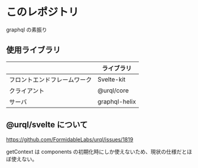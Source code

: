 # このレポジトリ

graphql の素振り

## 使用ライブラリ

|                              | ライブラリ    |
| ---------------------------- | ------------- |
| フロントエンドフレームワーク | Svelte-kit    |
| クライアント                 | @urql/core    |
| サーバ                       | graphql-helix |

## @urql/svelte について

https://github.com/FormidableLabs/urql/issues/1819

getContext は components の初期化時にしか使えないため、現状の仕様だとほぼ使えない。
